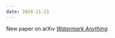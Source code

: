 ```yaml
---
date: 2024-11-13
---
```


New paper on arXiv [*Watermark Anything*](publications/watermark-anything).
